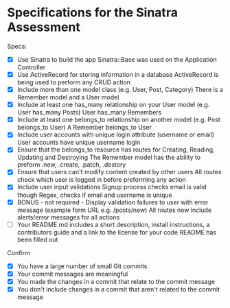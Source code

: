 # Specifications for the Sinatra Assessment

Specs:
- [x] Use Sinatra to build the app
  Sinatra::Base was used on the Application Controller
- [x] Use ActiveRecord for storing information in a database
  ActiveRecord is being used to perform any CRUD action
- [x] Include more than one model class (e.g. User, Post, Category)
  There is a Remember model and a User model
- [x] Include at least one has_many relationship on your User model (e.g. User has_many Posts)
  User has_many Remembers
- [x] Include at least one belongs_to relationship on another model (e.g. Post belongs_to User)
  A Remember belongs_to User
- [x] Include user accounts with unique login attribute (username or email)
  User accounts have unique username login
- [x] Ensure that the belongs_to resource has routes for Creating, Reading, Updating and Destroying
  The Remember model has the ability to preform .new, .create, .patch, .destory
- [x] Ensure that users can't modify content created by other users
  All routes check which user is logged in before preforming any action
- [x] Include user input validations
  Signup process checks email is valid though Regex, checks if email and username is unique
- [x] BONUS - not required - Display validation failures to user with error message (example form URL e.g. /posts/new)
  All routes now include alerts/error messages for all actions
- [ ] Your README.md includes a short description, install instructions, a contributors guide and a link to the license for your code
  README has been filled out

Confirm
- [x] You have a large number of small Git commits
- [x] Your commit messages are meaningful
- [x] You made the changes in a commit that relate to the commit message
- [x] You don't include changes in a commit that aren't related to the commit message